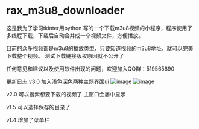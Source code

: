# rax_m3u8_downloader
这是我为了学习tkinter用python 写的一个下载m3u8视频的小程序，程序使用了多线程下载，下载后自动合并成一个视频文件，方便播放。

目前的众多视频都是m3u8的播放类型，只要知道视频的m3u8地址，就可以完美下载整个视频。
测试下载链接版权原因就不公开了

任何意见和建议以及使用软件出现的问题，欢迎加入QQ群：519565890 


更新日志
v3.0
加入浅色深色两种主题界面ui
![image](https://user-images.githubusercontent.com/16841157/202891079-268739a8-e0c0-443e-b097-27fec6a3ecdc.png)
![image](https://user-images.githubusercontent.com/16841157/202891093-3ce7c628-b973-41bd-a4f3-5896abebb9c2.png)

v2.0
可以搜索想要下载的视频了
主窗口会居中显示

v1.5
可以选择保存的目录了

v1.4
增加了菜单栏
